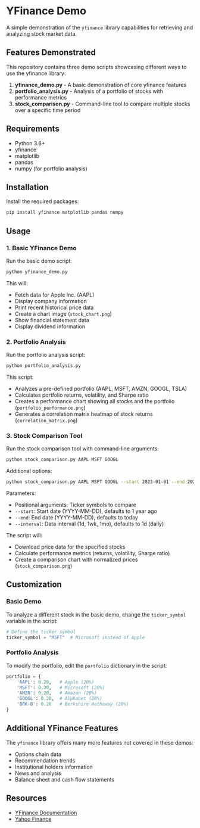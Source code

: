 # YFinance Demo

A simple demonstration of the `yfinance` library capabilities for retrieving and analyzing stock market data.

## Features Demonstrated

This repository contains three demo scripts showcasing different ways to use the yfinance library:

1. **yfinance_demo.py** - A basic demonstration of core yfinance features
2. **portfolio_analysis.py** - Analysis of a portfolio of stocks with performance metrics
3. **stock_comparison.py** - Command-line tool to compare multiple stocks over a specific time period

## Requirements

- Python 3.6+
- yfinance
- matplotlib
- pandas
- numpy (for portfolio analysis)

## Installation

Install the required packages:

```bash
pip install yfinance matplotlib pandas numpy
```

## Usage

### 1. Basic YFinance Demo

Run the basic demo script:

```bash
python yfinance_demo.py
```

This will:
- Fetch data for Apple Inc. (AAPL)
- Display company information
- Print recent historical price data
- Create a chart image (`stock_chart.png`)
- Show financial statement data
- Display dividend information

### 2. Portfolio Analysis

Run the portfolio analysis script:

```bash
python portfolio_analysis.py
```

This script:
- Analyzes a pre-defined portfolio (AAPL, MSFT, AMZN, GOOGL, TSLA)
- Calculates portfolio returns, volatility, and Sharpe ratio
- Creates a performance chart showing all stocks and the portfolio (`portfolio_performance.png`)
- Generates a correlation matrix heatmap of stock returns (`correlation_matrix.png`)

### 3. Stock Comparison Tool

Run the stock comparison tool with command-line arguments:

```bash
python stock_comparison.py AAPL MSFT GOOGL
```

Additional options:
```bash
python stock_comparison.py AAPL MSFT GOOGL --start 2023-01-01 --end 2024-01-01 --interval 1wk
```

Parameters:
- Positional arguments: Ticker symbols to compare
- `--start`: Start date (YYYY-MM-DD), defaults to 1 year ago
- `--end`: End date (YYYY-MM-DD), defaults to today
- `--interval`: Data interval (1d, 1wk, 1mo), defaults to 1d (daily)

The script will:
- Download price data for the specified stocks
- Calculate performance metrics (returns, volatility, Sharpe ratio)
- Create a comparison chart with normalized prices (`stock_comparison.png`)

## Customization

### Basic Demo
To analyze a different stock in the basic demo, change the `ticker_symbol` variable in the script:

```python
# Define the ticker symbol
ticker_symbol = "MSFT"  # Microsoft instead of Apple
```

### Portfolio Analysis
To modify the portfolio, edit the `portfolio` dictionary in the script:

```python
portfolio = {
    'AAPL': 0.20,   # Apple (20%)
    'MSFT': 0.20,   # Microsoft (20%)
    'AMZN': 0.20,   # Amazon (20%)
    'GOOGL': 0.20,  # Alphabet (20%)
    'BRK-B': 0.20   # Berkshire Hathaway (20%)
}
```

## Additional YFinance Features

The `yfinance` library offers many more features not covered in these demos:
- Options chain data
- Recommendation trends
- Institutional holders information
- News and analysis
- Balance sheet and cash flow statements

## Resources

- [YFinance Documentation](https://github.com/ranaroussi/yfinance)
- [Yahoo Finance](https://finance.yahoo.com/) 